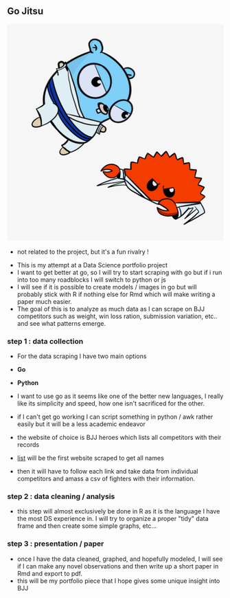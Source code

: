 ## Go Jitsu 

![go vs rust](./GoVsRust.JPEG)
* not related to the project, but it's a fun rivalry ! 

- This is my attempt at a Data Science portfolio project
- I want to get better at go, so I will try to start scraping with go but if i run 
into too many roadblocks I will switch to python or js 
- I will see if it is possible to create models / images in go but will probably stick with R 
if nothing else for Rmd which will make writing a paper much easier. 
- The goal of this is to analyze as much data as I can scrape on BJJ competitors such as 
weight, win loss ration, submission variation, etc.. and see what patterns emerge. 

### step 1 : data collection 

- For the data scraping I have two main options 
- **Go** 
- **Python** 
- I want to use go as it seems like one of the better new languages, I really like 
its simplicity and speed, how one isn't sacrificed for the other.
- if I can't get go working I can script something in python / awk rather easily but it will
be a less academic endeavor 

- the website of choice is BJJ heroes which lists all competitors with their records 
- [list](https://www.bjjheroes.com/a-z-bjj-fighters-list) will be the first website scraped to get all names 
- then it will have to follow each link and take data from individual competitors and amass a csv of fighters with their information. 

### step 2 : data cleaning / analysis 

- this step will almost exclusively be done in R as it is the language I have the most DS 
experience in. I will try to organize a proper "tidy" data frame and then create some simple 
graphs, etc... 

### step 3 : presentation / paper 

- once I have the data cleaned, graphed, and hopefully modeled, I will see if I can make any novel observations and then write up a short paper in Rmd and export to pdf. 
- this will be my portfolio piece that I hope gives some unique insight into BJJ
